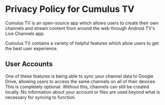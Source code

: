 # Privacy Policy for Cumulus TV
Cumulus TV is an open-source app which allows users to create their own channels and stream content from around the web through Android
TV's Live Channels app.

Cumulus TV contains a variety of helpful features which allow users to get the best user experience.

## User Accounts
One of these features is being able to sync your channel data to Google Drive, allowing users to access the same channels on all of their
devices. This is completely optional. Without this, channels can still be created locally. No information about your account or files
are used beyond what is necessary for syncing to function.
